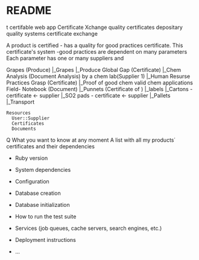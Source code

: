 # README
t
certifable web app Certificate Xchange 
quality certificates depositary
quality systems certificate exchange 


A product is certified - has a quality for good practices certificate. 
This certificate's system -good practices are dependent on many parameters Each parameter has one or many suppliers and  
 
Grapes (Produce)
    |_Grapes 
          |_Produce Global Gap (Certificate) 
          |_Chem Analysis  (Document Analysis) by a chem lab(Supplier 1)
          |_Human Resurse Practices Grasp (Certificate) 
          |_Proof of  good chem valid chem applications Field- Notebook  (Document)
    |_Punnets (Certificate of )
          |_labels
          |_Cartons  - certificate <- supplier
          |_SO2 pads - certificate <- supplier 
    |_Pallets
    |_Transport

    Resources
      User::Supplier    
      Certificates
      Documents
      
Q What you want to know at any moment
A list with all my products΄ certificates and their dependencies 


* Ruby version

* System dependencies

* Configuration

* Database creation

* Database initialization

* How to run the test suite

* Services (job queues, cache servers, search engines, etc.)

* Deployment instructions

* ...
